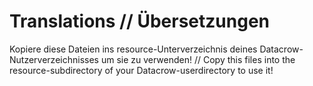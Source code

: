 Translations // Übersetzungen
=============================

Kopiere diese Dateien ins resource-Unterverzeichnis deines Datacrow-Nutzerverzeichnisses um sie zu verwenden! // Copy this files into the resource-subdirectory of your Datacrow-userdirectory to use it!
